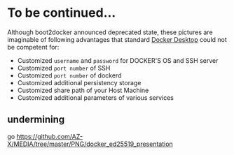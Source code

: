 # To be continued...

Although boot2docker announced deprecated state, these pictures are imaginable of following advantages that standard [Docker Desktop](https://www.docker.com/products/docker-desktop) could not be competent for:
* Customized `username` and `password` for DOCKER'S OS and SSH server
* Customized `port number` of SSH
* Customized `port number` of dockerd
* Customized additional persistency storage
* Customized share path of your Host Machine
* Customized additional parameters of various services


## undermining
go https://github.com/AZ-X/MEDIA/tree/master/PNG/docker_ed25519_presentation
